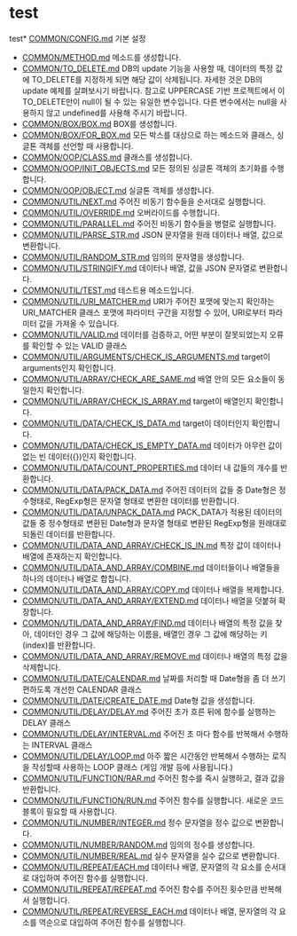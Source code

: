 # test
test* [COMMON/CONFIG.md](COMMON/CONFIG.md) 기본 설정
* [COMMON/METHOD.md](COMMON/METHOD.md) 메소드를 생성합니다.
* [COMMON/TO_DELETE.md](COMMON/TO_DELETE.md) DB의 update 기능을 사용할 때, 데이터의 특정 값에 TO_DELETE를 지정하게 되면 해당 값이 삭제됩니다. 자세한 것은 DB의 update 예제를 살펴보시기 바랍니다.  참고로 UPPERCASE 기반 프로젝트에서 이 TO_DELETE만이 null이 될 수 있는 유일한 변수입니다. 다른 변수에서는 null을 사용하지 않고 undefined를 사용해 주시기 바랍니다.
* [COMMON/BOX/BOX.md](COMMON/BOX/BOX.md) BOX를 생성합니다.
* [COMMON/BOX/FOR_BOX.md](COMMON/BOX/FOR_BOX.md) 모든 박스를 대상으로 하는 메소드와 클래스, 싱글톤 객체를 선언할 때 사용합니다.
* [COMMON/OOP/CLASS.md](COMMON/OOP/CLASS.md) 클래스를 생성합니다.
* [COMMON/OOP/INIT_OBJECTS.md](COMMON/OOP/INIT_OBJECTS.md) 모든 정의된 싱글톤 객체의 초기화를 수행합니다.
* [COMMON/OOP/OBJECT.md](COMMON/OOP/OBJECT.md) 실글톤 객체를 생성합니다.
* [COMMON/UTIL/NEXT.md](COMMON/UTIL/NEXT.md) 주어진 비동기 함수들을 순서대로 실행합니다.
* [COMMON/UTIL/OVERRIDE.md](COMMON/UTIL/OVERRIDE.md) 오버라이드를 수행합니다.
* [COMMON/UTIL/PARALLEL.md](COMMON/UTIL/PARALLEL.md) 주어진 비동기 함수들을 병렬로 실행합니다.
* [COMMON/UTIL/PARSE_STR.md](COMMON/UTIL/PARSE_STR.md) JSON 문자열을 원래 데이터나 배열, 값으로 변환합니다.
* [COMMON/UTIL/RANDOM_STR.md](COMMON/UTIL/RANDOM_STR.md) 임의의 문자열을 생성합니다.
* [COMMON/UTIL/STRINGIFY.md](COMMON/UTIL/STRINGIFY.md) 데이터나 배열, 값을 JSON 문자열로 변환합니다.
* [COMMON/UTIL/TEST.md](COMMON/UTIL/TEST.md) 테스트용 메소드입니다.
* [COMMON/UTIL/URI_MATCHER.md](COMMON/UTIL/URI_MATCHER.md) URI가 주어진 포맷에 맞는지 확인하는 URI_MATCHER 클래스  포맷에 파라미터 구간을 지정할 수 있어, URI로부터 파라미터 값을 가져올 수 있습니다.
* [COMMON/UTIL/VALID.md](COMMON/UTIL/VALID.md) 데이터를 검증하고, 어떤 부분이 잘못되었는지 오류를 확인할 수 있는 VALID 클래스
* [COMMON/UTIL/ARGUMENTS/CHECK_IS_ARGUMENTS.md](COMMON/UTIL/ARGUMENTS/CHECK_IS_ARGUMENTS.md) target이 arguments인지 확인합니다.
* [COMMON/UTIL/ARRAY/CHECK_ARE_SAME.md](COMMON/UTIL/ARRAY/CHECK_ARE_SAME.md) 배열 안의 모든 요소들이 동일한지 확인합니다.
* [COMMON/UTIL/ARRAY/CHECK_IS_ARRAY.md](COMMON/UTIL/ARRAY/CHECK_IS_ARRAY.md) target이 배열인지 확인합니다.
* [COMMON/UTIL/DATA/CHECK_IS_DATA.md](COMMON/UTIL/DATA/CHECK_IS_DATA.md) target이 데이터인지 확인합니다.
* [COMMON/UTIL/DATA/CHECK_IS_EMPTY_DATA.md](COMMON/UTIL/DATA/CHECK_IS_EMPTY_DATA.md) 데이터가 아무런 값이 없는 빈 데이터({})인지 확인합니다.
* [COMMON/UTIL/DATA/COUNT_PROPERTIES.md](COMMON/UTIL/DATA/COUNT_PROPERTIES.md) 데이터 내 값들의 개수를 반환합니다.
* [COMMON/UTIL/DATA/PACK_DATA.md](COMMON/UTIL/DATA/PACK_DATA.md) 주어진 데이터의 값들 중 Date형은 정수형태로, RegExp형은 문자열 형태로 변환한 데이터를 반환합니다.
* [COMMON/UTIL/DATA/UNPACK_DATA.md](COMMON/UTIL/DATA/UNPACK_DATA.md) PACK_DATA가 적용된 데이터의 값들 중 정수형태로 변환된 Date형과 문자열 형태로 변환된 RegExp형을 원래대로 되돌린 데이터를 반환합니다.
* [COMMON/UTIL/DATA_AND_ARRAY/CHECK_IS_IN.md](COMMON/UTIL/DATA_AND_ARRAY/CHECK_IS_IN.md) 특정 값이 데이터나 배열에 존재하는지 확인합니다.
* [COMMON/UTIL/DATA_AND_ARRAY/COMBINE.md](COMMON/UTIL/DATA_AND_ARRAY/COMBINE.md) 데이터들이나 배열들을 하나의 데이터나 배열로 합칩니다.
* [COMMON/UTIL/DATA_AND_ARRAY/COPY.md](COMMON/UTIL/DATA_AND_ARRAY/COPY.md) 데이터나 배열을 복제합니다.
* [COMMON/UTIL/DATA_AND_ARRAY/EXTEND.md](COMMON/UTIL/DATA_AND_ARRAY/EXTEND.md) 데이터나 배열을 덧붙혀 확장합니다.
* [COMMON/UTIL/DATA_AND_ARRAY/FIND.md](COMMON/UTIL/DATA_AND_ARRAY/FIND.md) 데이터나 배열의 특정 값을 찾아, 데이터인 경우 그 값에 해당하는 이름을, 배열인 경우 그 값에 해당하는 키(index)를 반환합니다.
* [COMMON/UTIL/DATA_AND_ARRAY/REMOVE.md](COMMON/UTIL/DATA_AND_ARRAY/REMOVE.md) 데이터나 배열의 특정 값을 삭제합니다.
* [COMMON/UTIL/DATE/CALENDAR.md](COMMON/UTIL/DATE/CALENDAR.md) 날짜를 처리할 때 Date형을 좀 더 쓰기 편하도록 개선한 CALENDAR 클래스
* [COMMON/UTIL/DATE/CREATE_DATE.md](COMMON/UTIL/DATE/CREATE_DATE.md) Date형 값을 생성합니다.
* [COMMON/UTIL/DELAY/DELAY.md](COMMON/UTIL/DELAY/DELAY.md) 주어진 초가 흐른 뒤에 함수를 실행하는 DELAY 클래스
* [COMMON/UTIL/DELAY/INTERVAL.md](COMMON/UTIL/DELAY/INTERVAL.md) 주어진 초 마다 함수를 반복해서 수행하는 INTERVAL 클래스
* [COMMON/UTIL/DELAY/LOOP.md](COMMON/UTIL/DELAY/LOOP.md) 아주 짧은 시간동안 반복해서 수행하는 로직을 작성할때 사용하는 LOOP 클래스 (게임 개발 등에 사용됩니다.)
* [COMMON/UTIL/FUNCTION/RAR.md](COMMON/UTIL/FUNCTION/RAR.md) 주어진 함수를 즉시 실행하고, 결과 값을 반환합니다.
* [COMMON/UTIL/FUNCTION/RUN.md](COMMON/UTIL/FUNCTION/RUN.md) 주어진 함수를 실행합니다.  새로운 코드 블록이 필요할 때 사용합니다.
* [COMMON/UTIL/NUMBER/INTEGER.md](COMMON/UTIL/NUMBER/INTEGER.md) 정수 문자열을 정수 값으로 변환합니다.
* [COMMON/UTIL/NUMBER/RANDOM.md](COMMON/UTIL/NUMBER/RANDOM.md) 임의의 정수를 생성합니다.
* [COMMON/UTIL/NUMBER/REAL.md](COMMON/UTIL/NUMBER/REAL.md) 실수 문자열을 실수 값으로 변환합니다.
* [COMMON/UTIL/REPEAT/EACH.md](COMMON/UTIL/REPEAT/EACH.md) 데이터나 배열, 문자열의 각 요소를 순서대로 대입하여 주어진 함수를 실행합니다.
* [COMMON/UTIL/REPEAT/REPEAT.md](COMMON/UTIL/REPEAT/REPEAT.md) 주어진 함수를 주어진 횟수만큼 반복해서 실행합니다.
* [COMMON/UTIL/REPEAT/REVERSE_EACH.md](COMMON/UTIL/REPEAT/REVERSE_EACH.md) 데이터나 배열, 문자열의 각 요소를 역순으로 대입하여 주어진 함수를 실행합니다.
